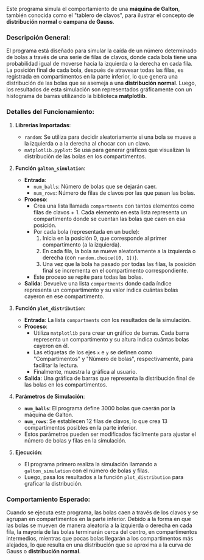 Este programa simula el comportamiento de una **máquina de Galton**, también conocida como el "tablero de clavos", para ilustrar el concepto de **distribución normal** o **campana de Gauss**.

### Descripción General:
El programa está diseñado para simular la caída de un número determinado de bolas a través de una serie de filas de clavos, donde cada bola tiene una probabilidad igual de moverse hacia la izquierda o la derecha en cada fila. La posición final de cada bola, después de atravesar todas las filas, es registrada en compartimentos en la parte inferior, lo que genera una distribución de las bolas que se asemeja a una **distribución normal**. Luego, los resultados de esta simulación son representados gráficamente con un histograma de barras utilizando la biblioteca **matplotlib**.

### Detalles del Funcionamiento:

1. **Librerías Importadas**:
   - `random`: Se utiliza para decidir aleatoriamente si una bola se mueve a la izquierda o a la derecha al chocar con un clavo.
   - `matplotlib.pyplot`: Se usa para generar gráficos que visualizan la distribución de las bolas en los compartimentos.

2. **Función `galton_simulation`**:
   - **Entrada**: 
     - `num_balls`: Número de bolas que se dejarán caer.
     - `num_rows`: Número de filas de clavos por las que pasan las bolas.
   - **Proceso**:
     - Crea una lista llamada `compartments` con tantos elementos como filas de clavos + 1. Cada elemento en esta lista representa un compartimento donde se cuentan las bolas que caen en esa posición.
     - Por cada bola (representada en un bucle):
       1. Inicia en la posición 0, que corresponde al primer compartimento (a la izquierda).
       2. En cada fila, la bola se mueve aleatoriamente a la izquierda o derecha (con `random.choice([0, 1])`).
       3. Una vez que la bola ha pasado por todas las filas, la posición final se incrementa en el compartimento correspondiente.
     - Este proceso se repite para todas las bolas.
   - **Salida**: Devuelve una lista `compartments` donde cada índice representa un compartimento y su valor indica cuántas bolas cayeron en ese compartimento.

3. **Función `plot_distribution`**:
   - **Entrada**: La lista `compartments` con los resultados de la simulación.
   - **Proceso**:
     - Utiliza `matplotlib` para crear un gráfico de barras. Cada barra representa un compartimento y su altura indica cuántas bolas cayeron en él.
     - Las etiquetas de los ejes `x` e `y` se definen como "Compartimentos" y "Número de bolas", respectivamente, para facilitar la lectura.
     - Finalmente, muestra la gráfica al usuario.
   - **Salida**: Una gráfica de barras que representa la distribución final de las bolas en los compartimentos.

4. **Parámetros de Simulación**:
   - **`num_balls`**: El programa define 3000 bolas que caerán por la máquina de Galton.
   - **`num_rows`**: Se establecen 12 filas de clavos, lo que crea 13 compartimentos posibles en la parte inferior.
   - Estos parámetros pueden ser modificados fácilmente para ajustar el número de bolas y filas en la simulación.

5. **Ejecución**:
   - El programa primero realiza la simulación llamando a `galton_simulation` con el número de bolas y filas.
   - Luego, pasa los resultados a la función `plot_distribution` para graficar la distribución.

### Comportamiento Esperado:
Cuando se ejecuta este programa, las bolas caen a través de los clavos y se agrupan en compartimentos en la parte inferior. Debido a la forma en que las bolas se mueven de manera aleatoria a la izquierda o derecha en cada fila, la mayoría de las bolas terminarán cerca del centro, en compartimentos intermedios, mientras que pocas bolas llegarán a los compartimentos más alejados, lo que resulta en una distribución que se aproxima a la curva de Gauss o **distribución normal**.
